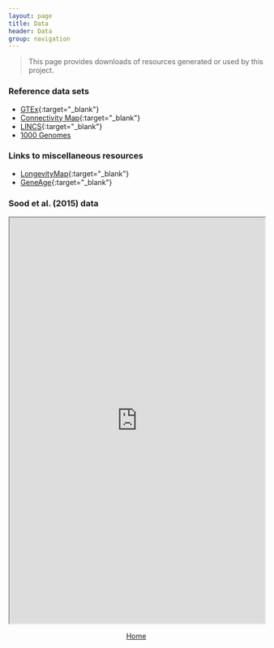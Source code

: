 ```yaml
---
layout: page
title: Data
header: Data
group: navigation
---
```


> This page provides downloads of resources generated or used by this project. 

### Reference data sets

* [GTEx](http://www.gtexportal.org/home/){:target="_blank"}
* [Connectivity Map](https://www.broadinstitute.org/cmap/){:target="_blank"}
* [LINCS](http://www.lincsproject.org/data/){:target="_blank"}
* [1000 Genomes](http://1000genomes.org)

### Links to miscellaneous resources

* [LongevityMap](http://genomics.senescence.info/longevity){:target="_blank"}
* [GeneAge](http://genomics.senescence.info/genes/){:target="_blank"}

### <a name="Sood150"></a> Sood et al. (2015) data 

<iframe width='100%' height='800' src="https://docs.google.com/spreadsheets/d/1sQS4yuAK1S40_oxFKiRbDys2RgVRAGkGAKs7QAxrV80/pubhtml?widget=true&amp;headers=false"></iframe>

<p align="center"> <a href="www.longevitygenomics.org">Home</a> </p>

